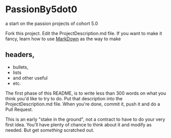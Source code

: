 # PassionBy5dot0

a start on the passion projects of cohort 5.0

Fork this project. Edit the ProjectDescription.md file.
If you want to make it fancy, learn how to use [MarkDown](https://guides.github.com/pdfs/markdown-cheatsheet-online.pdf) as the way to make 

## headers, 

* bullets, 
* lists
* and other useful
* etc.

The first phase of this README, is to write less than 300 words on what you think you'd like to try to do.
Put that description into the ProjectDescription.md file. When you're done, commit it, push it and do a Pull Request.

This is an early "stake in the ground", not a contract to have to do your very first idea. You'll have plenty of chance to
think about it and modify as needed. But get *something* scratched out.



